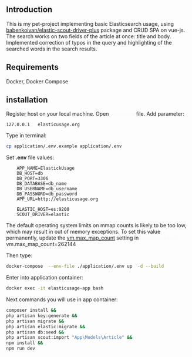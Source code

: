 ## Introduction

This is my pet-project implementing basic Elasticsearch usage, using [babenkoivan/elastic-scout-driver-plus](https://github.com/babenkoivan/elastic-scout-driver-plus) package and CRUD SPA on vue-js. The search works on two fields of the article at once: title and body. Implemented correction of typos in the query and highlighting of the searched words in the search results.

## Requirements

Docker, Docker Compose

## installation

Register host on your local machine. Open <span style="color: #F8F8F8">/etc/hosts</span> file. Add parameter:

```
127.0.0.1	elasticusage.org
```

Type in terminal:

```bash
cp application/.env.example application/.env
```

Set <b>.env</b> file values:

```dotenv
    APP_NAME=ElastickUsage
    DB_HOST=db
    DB_PORT=3306
    DB_DATABASE=db_name
    DB_USERNAME=db_username
    DB_PASSWORD=db_password
    APP_URL=http://elasticusage.org

    ELASTIC_HOST=es:9200
    SCOUT_DRIVER=elastic
```

The default operating system limits on mmap counts is likely to be too low, which may result in out of memory exceptions.
To set this value permanently, update the [vm.max_map_count](https://www.elastic.co/guide/en/elasticsearch/reference/7.17/vm-max-map-count.html) setting in <span style="color: #F8F8F8;">/etc/sysctl.conf: 
</span>vm.max_map_count=262144

Then type:

```bash
docker-compose  --env-file ./application/.env up  -d --build
```

Enter into application container:

```bash
docker exec -it elasticusage-app bash
```

Next commands you will use in app container:

```bash
composer install && 
php artisan key:generate && 
php artisan migrate && 
php artisan elastic:migrate && 
php artisan db:seed && 
php artisan scout:import "App\Models\Article" && 
npm install && 
npm run dev
```